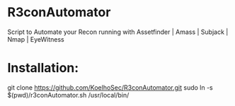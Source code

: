 # R3conAutomator
Script to Automate your Recon running with Assetfinder | Amass | Subjack | Nmap | EyeWitness


# Installation:
git clone https://github.com/KoelhoSec/R3conAutomator.git
sudo ln -s $(pwd)/r3conAutomator.sh /usr/local/bin/
